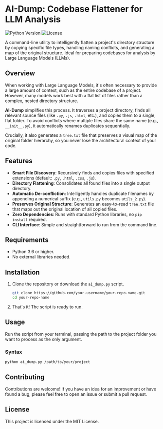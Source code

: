 # AI-Dump: Codebase Flattener for LLM Analysis

![Python Version](https://img.shields.io/badge/python-3.6+-blue.svg)
![License](https://img.shields.io/badge/license-MIT-green.svg)

A command-line utility to intelligently flatten a project's directory structure by copying specific file types, handling naming conflicts, and generating a map of the original structure. Ideal for preparing codebases for analysis by Large Language Models (LLMs).

## Overview

When working with Large Language Models, it's often necessary to provide a large amount of context, such as the entire codebase of a project. However, many models work best with a flat list of files rather than a complex, nested directory structure.

**AI-Dump** simplifies this process. It traverses a project directory, finds all relevant source files (like `.py`, `.js`, `.html`, etc.), and copies them to a single, flat folder. To avoid conflicts where multiple files share the same name (e.g., `__init__.py`), it automatically renames duplicates sequentially.

Crucially, it also generates a `tree.txt` file that preserves a visual map of the original folder hierarchy, so you never lose the architectural context of your code.

## Features

-   **Smart File Discovery**: Recursively finds and copies files with specified extensions (default: `.py`, `.html`, `.css`, `.js`).
-   **Directory Flattening**: Consolidates all found files into a single output directory.
-   **Automatic De-confliction**: Intelligently handles duplicate filenames by appending a numerical suffix (e.g., `utils.py` becomes `utils_2.py`).
-   **Preserves Original Structure**: Generates an easy-to-read `tree.txt` file that maps out the original location of all copied files.
-   **Zero Dependencies**: Runs with standard Python libraries, no `pip install` required.
-   **CLI Interface**: Simple and straightforward to run from the command line.

## Requirements

-   Python 3.6 or higher.
-   No external libraries needed.

## Installation

1.  Clone the repository or download the `ai_dump.py` script.
    ```sh
    git clone https://github.com/your-username/your-repo-name.git
    cd your-repo-name
    ```
2.  That's it! The script is ready to run.

## Usage

Run the script from your terminal, passing the path to the project folder you want to process as the only argument.

### Syntax

```sh
python ai_dump.py /path/to/your/project
```

## Contributing
Contributions are welcome! If you have an idea for an improvement or have found a bug, please feel free to open an issue or submit a pull request.

## License
This project is licensed under the MIT License.